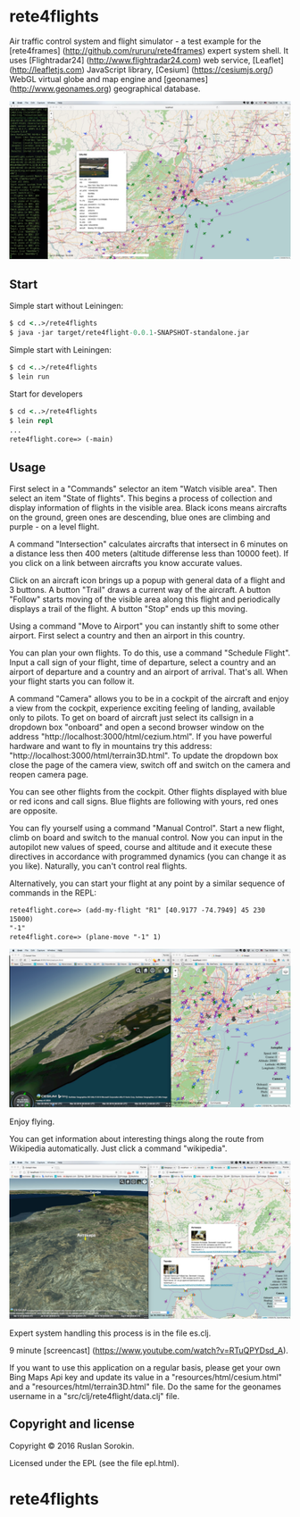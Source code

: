 # rete4flights

Air traffic control system and flight simulator - a test example for the [rete4frames] (http://github.com/rururu/rete4frames) expert system shell.
It uses [Flightradar24] (http://www.flightradar24.com) web service, [Leaflet] (http://leafletjs.com) JavaScript library, [Cesium] (https://cesiumjs.org/) WebGL virtual globe and map engine and [geonames] (http://www.geonames.org) geographical database.

![screenshot](screenshot.jpg)

## Start

Simple start without Leiningen:
```clj
$ cd <..>/rete4flights
$ java -jar target/rete4flight-0.0.1-SNAPSHOT-standalone.jar
```
Simple start with Leiningen:
```clj
$ cd <..>/rete4flights
$ lein run
```
Start for developers
```clj
$ cd <..>/rete4flights
$ lein repl
...
rete4flight.core=> (-main)
```

## Usage

First select in a "Commands" selector an item "Watch visible area". Then select an item "State of flights". This begins a process of collection and display information of flights in the visible area. Black icons means aircrafts on the ground, green ones are descending, blue ones are climbing and purple - on a level flight.

A command "Intersection" calculates aircrafts that intersect in 6 minutes on a distance less then 400 meters (altitude differense less than 10000 feet). If you click on a link between aircrafts you know accurate values.

Click on an aircraft icon brings up a popup with general data of a flight and 3 buttons. A button "Trail" draws a current way of the aircraft. A button "Follow" starts moving of the visible area along this flight and periodically displays a trail of the flight. A button "Stop" ends up this moving.

Using a command "Move to Airport" you can instantly shift to some other airport. First select a country and then an airport in this country.

You can plan your own flights. To do this, use a command "Schedule Flight". Input a call sign of your flight, time of departure, select a country and an airport of departure and a country and an airport of arrival. That's all. When your flight starts you can follow it.

A command "Camera"  allows you to be in a cockpit of the aircraft and enjoy a view from the cockpit, experience exciting feeling of landing, available only to pilots. To get on board of aircraft just select its callsign in a dropdown box "onboard" and open a second browser window on the address "http://localhost:3000/html/cezium.html". If you have powerful hardware and want to fly in mountains try this address: "http://localhost:3000/html/terrain3D.html". To update the dropdown box close the page of the camera view, switch off and switch on the camera and reopen camera page.

You can see other flights from the cockpit. Other flights displayed with blue or red icons and call signs. Blue flights are following with yours, red ones are opposite.

You can fly yourself using a command "Manual Control". Start a new flight, climb on board and switch to the manual control. Now you can input in the autopilot new values of speed, course and altitude and it execute these directives in accordance with programmed dynamics (you can change it as you like). Naturally, you can't control real flights.

Alternatively, you can start your flight at any point by a similar sequence of commands in the REPL:
```
rete4flight.core=> (add-my-flight "R1" [40.9177 -74.7949] 45 230 15000)
"-1"
rete4flight.core=> (plane-move "-1" 1)
```

![screenshot](screenshot2.jpg)

Enjoy flying.

You can get information about interesting things along the route from Wikipedia automatically. Just click a command "wikipedia".

![screenshot](screenshot3.jpg)

Expert system handling this process is in the file es.clj.

9 minute [screencast] (https://www.youtube.com/watch?v=RTuQPYDsd_A).

If you want to use this application on a regular basis, please get your own Bing Maps Api key and update its value in a "resources/html/cesium.html" and a "resources/html/terrain3D.html" file. Do the same for the geonames username in a "src/clj/rete4flight/data.clj" file.

Copyright and license
----

Copyright © 2016 Ruslan Sorokin.

Licensed under the EPL (see the file epl.html).
# rete4flights
